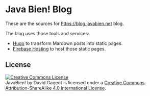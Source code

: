 # Java Bien! Blog

These are the sources for https://blog.javabien.net blog.

The blog uses those tools and services:

 + [Hugo](https://gohugo.io) to transform Mardown posts into static pages.
 + [Firebase Hosting](https://firebase.google.com/docs/hosting/) to host those
 static pages.

## License

<a rel="license" href="http://creativecommons.org/licenses/by-sa/4.0/"><img alt="Creative Commons License" style="border-width:0" src="https://i.creativecommons.org/l/by-sa/4.0/88x31.png" /></a><br /><span xmlns:dct="http://purl.org/dc/terms/" href="http://purl.org/dc/dcmitype/Text" property="dct:title" rel="dct:type">JavaBien!</span> by <span xmlns:cc="http://creativecommons.org/ns#" property="cc:attributionName">David Gageot</span> is licensed under a <a rel="license" href="http://creativecommons.org/licenses/by-sa/4.0/">Creative Commons Attribution-ShareAlike 4.0 International License</a>.
